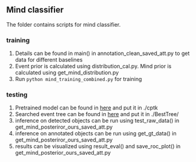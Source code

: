 
Mind classifier
----

The folder contains scripts for mind classifier.

### training
1. Details can be found in main() in annotation_clean_saved_att.py to get data for different baselines
2. Event prior is calculated using distribution_cal.py. Mind prior is calculated using get_mind_distribution.py
3. Run `python mind_training_combined.py` for training

### testing
1. Pretrained model can be found in [here](xxxx) and put it in ./cptk
2. Searched event tree can be found in [here](xxxx) and put it in ./BestTree/
3. inference on detected objects can be run using test_raw_data() in get_mind_posteriror_ours_saved_att.py
4. inference on annotated objects can be run using get_gt_data() in get_mind_posteriror_ours_saved_att.py
5. results can be visualized using result_eval() and save_roc_plot() in get_mind_posterior_ours_saved_att.py




